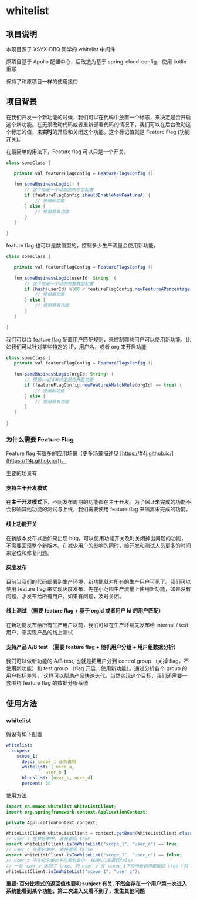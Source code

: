 # whitelist

## 项目说明
本项目源于 XSYX-DBQ 同学的 whitelist 中间件

原项目基于 Apollo 配置中心，后改造为基于 spring-cloud-config，使用 kotlin 重写

保持了和原项目一样的使用接口

## 项目背景

在我们开发一个新功能的时候，我们可以在代码中放置一个标志，来决定是否开启这个新功能。在无须改动代码或者重新部署代码的情况下，我们可以在后台改动这个标志的值，来**实时**的开启和关闭这个功能。这个标记值就是 Feature Flag (功能开关)。

在最简单的用法下，Feature flag 可以只是一个开关。

```java
class someClass {

   private val featureFlagConfig = FeatureFlagsConfig ()
  
   fun someBusinessLogic() {
       // 这个值是一个动态的布尔型配置
       if (featureFlagConfig.shouldEnableNewFeatureA) {
           // 使用新功能
       } else {
           // 使用原有功能
       }
   }
  
}

```

feature flag 也可以是数值型的，控制多少生产流量会使用新功能。

```java
class someClass {

   private val featureFlagConfig = FeatureFlagsConfig ()
  
   fun someBusinessLogic(userId: String) {
       // 这个值是一个动态的整数型配置
       if (hash(userId) %100 < featureFlagConfig.newFeatureAPercentage) {
           // 使用新功能
       } else {
           // 使用原有功能
       }
   }
  
}

```


我们可以给 feature flag 配置用户匹配规则，来控制哪些用户可以使用新功能，比如我们可以针对某些特定的 IP，用户名，或者 org 来开启功能

```java
class someClass {
   private val featureFlagConfig = FeatureFlagsConfig ()
  
   fun someBusinessLogic(orgId: String) {
       // 根据orgId来决定是否开启功能
       if (featureFlagConfig.newFeatureAMatchRule(orgId) == true) {
           // 使用新功能
       } else {
           // 使用原有功能
       }
   }
  
}

```

### 为什么需要 Feature Flag

Feature flag 有很多的应用场景（更多场景描述见 [https://ff4j.github.io/](https://ff4j.github.io/))。

主要的场景有

#### 支持主干开发模式

在**主干开发模式下**，不同发布周期的功能都在主干开发。为了保证未完成的功能不会影响其他功能的测试与上线，我们需要使用 feature flag 来隔离未完成的功能。

#### 线上功能开关

在新版本发布以后如果出现 bug，可以使用功能开关及时关闭掉出问题的功能，不需要回滚整个新版本。在减少用户的影响的同时，给开发和测试人员更多的时间来定位和修复问题。

#### 灰度发布

目前当我们的代码部署到生产环境，新功能就对所有的生产用户可见了。我们可以使用 feature flag 来实现灰度发布，先在小范围生产流量上使用新功能，如果没有问题，才发布给所有用户，如果有问题，及时关闭。

#### 线上测试 （需要 feature flag + 基于 orgId 或者用户 Id 的用户匹配）

在新功能发布给所有生产用户以前，我们可以在生产环境先发布给 internal / test 用户，来实现产品的线上测试

#### 支持产品 A/B test （需要 feature flag + 随机用户分组 + 用户组数据分析）

我们可以做新功能的 A/B test, 也就是把用户分到 control group （关掉 flag，不使用新功能）和 test group （flag 开启，使用新功能）。通过分析各个 group 的用户指标差异， 这样可以帮助产品快速迭代。当然实现这个目标，我们还需要一套围绕 feature flag 的数据分析系统

## 使用方法


### whitelist
假设有如下配置
```yml
whitelist:
  scopes:
    scope_1:
      desc: scope_1 业务说明
      whitelist: [ user_a,
               user_b ]
      blacklist: [user_c, user_d]
      percent: 30
```

使用方法
```java
import cn.mmooo.whitelist.WhiteListClient;
import org.springframework.context.ApplicationContext;

private ApplicationContext context;

WhiteListClient whiteListClient = context.getBean(WhiteListClient.class);
// user_a 在白名单中, 直接返回 true
assert whiteListClient.isInWhiteList("scope_1", "user_a") == true;
// user_c 在黑名单中, 直接返回 false
assert whiteListClient.isInWhiteList("scope_1", "user_c") == false;
// user_z 不在白名单也不在黑名单中  有30%几率返回false
// 一旦 user_z 返回了 true, 则 user_z 在 scope_1下的所有调用都返回 true (和 subject 的 hashCode 相关)
whiteListClient.isInWhiteList("scope_1", "user_z");
```
**重要: 百分比模式的返回值也要和 subject 有关, 不然会存在一个用户第一次进入系统能看到某个功能，第二次进入又看不到了，发生其他问题**
